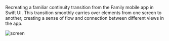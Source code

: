 Recreating a familiar continuity transition from the Family mobile app in Swift UI. This transition smoothly carries over elements from one screen to another, creating a sense of flow and connection between different views in the app.

![screen](https://github.com/zurikss/ContinuityTransition/assets/47340237/32a3c5f9-13da-4c46-bf46-b44ca3aec28d)
